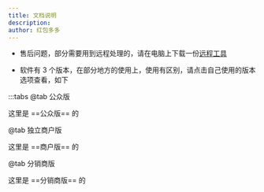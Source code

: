 ```yaml
---
title: 文档说明
description: 
author: 红包多多
---
```


- 售后问题，部分需要用到远程处理的，请在电脑上下载一份[远程工具](https://www.faqun.cn/todesk)

- 软件有 3 个版本，在部分地方的使用上，使用有区别，请点击自己使用的版本选项查看，如下

:::tabs
@tab 公众版

这里是 ==公众版== 的

@tab 独立商户版

这里是 ==商户版== 的

@tab 分销商版

这里是 ==分销商版== 的
